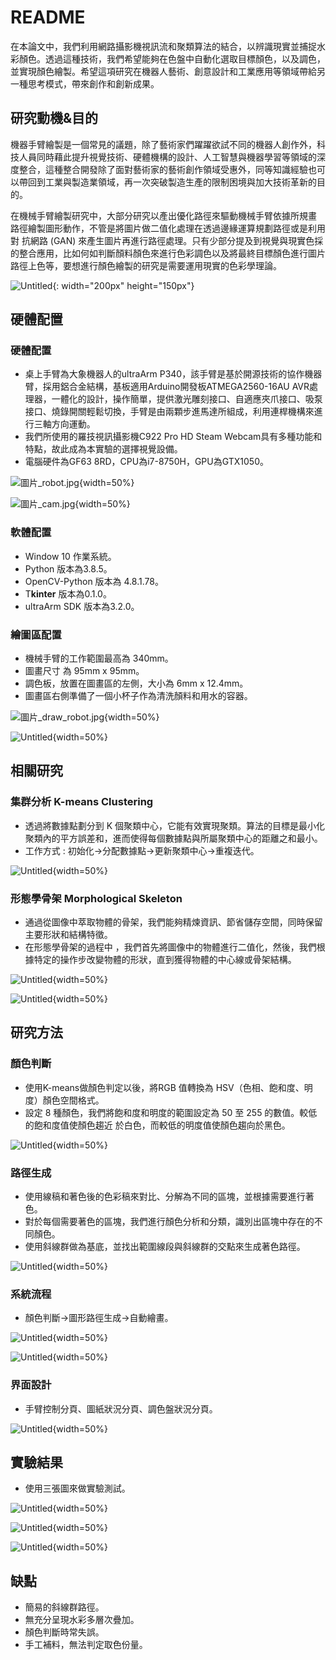 # README

在本論文中，我們利用網路攝影機視訊流和聚類算法的結合，以辨識現實並捕捉水彩顏色。透過這種技術，我們希望能夠在色盤中自動化選取目標顏色，以及調色，並實現顏色繪製。希望這項研究在機器人藝術、創意設計和工業應用等領域帶給另一種思考模式，帶來創作和創新成果。

## 研究動機&目的

機器手臂繪製是一個常見的議題，除了藝術家們躍躍欲試不同的機器人創作外，科技人員同時藉此提升視覺技術、硬體機構的設計、人工智慧與機器學習等領域的深度整合，這種整合開發除了面對藝術家的藝術創作領域受惠外，同等知識經驗也可以帶回到工業與製造業領域，再一次突破製造生產的限制困境與加大技術革新的目的。

在機械手臂繪製研究中，大部分研究以產出優化路徑來驅動機械手臂依據所規畫 路徑繪製圖形動作，不管是將圖片做二值化處理在透過邊緣運算規劃路徑或是利用對 抗網路 (GAN) 來產生圖片再進行路徑處理。只有少部分提及到視覺與現實色採的整合應用，比如何如判斷顏料顏色來進行色彩調色以及將最終目標顏色進行圖片路徑上色等，要想進行顏色繪製的研究是需要運用現實的色彩學理論。

![Untitled](README/Untitled.png){: width="200px" height="150px"}

## 硬體配置

### 硬體配置

- 桌上手臂為大象機器人的ultraArm P340，該手臂是基於開源技術的協作機器臂，採用鋁合金結構，基板適用Arduino開發板ATMEGA2560-16AU AVR處理器，一體化的設計，操作簡單，提供激光雕刻接口、自適應夾爪接口、吸泵接口、燒錄開關輕鬆切換，手臂是由兩顆步進馬達所組成，利用連桿機構來進行三軸方向運動。
- 我們所使用的羅技視訊攝影機C922 Pro HD Steam Webcam具有多種功能和特點，故此成為本實驗的選擇視覺設備。
- 電腦硬件為GF63 8RD，CPU為i7-8750H，GPU為GTX1050。

![圖片_robot.jpg](README/%25E5%259C%2596%25E7%2589%2587_robot.jpg){width=50%}

![圖片_cam.jpg](README/%25E5%259C%2596%25E7%2589%2587_cam.jpg){width=50%}

### 軟體配置

- Window 10 作業系統。
- Python 版本為3.8.5。
- OpenCV-Python 版本為 [](http://4.8.1.78/)4.8.1.78。
- T****kinter**** 版本為0.1.0。
- ultraArm SDK 版本為3.2.0。

### 繪圖區配置

- 機械手臂的工作範圍最高為 340mm。
- 圖畫尺寸 為 95mm x 95mm。
- 調色板，放置在圖畫區的左側，大小為 6mm x 12.4mm。
- 圖畫區右側準備了一個小杯子作為清洗顏料和用水的容器。

![圖片_draw_robot.jpg](README/%25E5%259C%2596%25E7%2589%2587_draw_robot.jpg){width=50%}

![Untitled](README/Untitled%201.png){width=50%}

## 相關研究

### 集群分析 K-means Clustering

- 透過將數據點劃分到 K 個聚類中心，它能有效實現聚類。算法的目標是最小化聚類內的平方誤差和，進而使得每個數據點與所屬聚類中心的距離之和最小。
- 工作方式 : 初始化→分配數據點→更新聚類中心→重複迭代。

![Untitled](README/Untitled%202.png){width=50%}

### 形態學骨架 Morphological Skeleton

- 通過從圖像中萃取物體的骨架，我們能夠精煉資訊、節省儲存空間，同時保留主要形狀和結構特徵。
- 在形態學骨架的過程中 ，我們首先將圖像中的物體進行二值化，然後，我們根據特定的操作步改變物體的形狀，直到獲得物體的中心線或骨架結構。

![Untitled](README/Untitled%203.png){width=50%}

![Untitled](README/Untitled%204.png){width=50%}

## 研究方法

### 顏色判斷

- 使用K-means做顏色判定以後，將RGB 值轉換為 HSV（色相、飽和度、明度）顏色空間格式。
- 設定 8 種顏色，我們將飽和度和明度的範圍設定為 50 至 255 的數值。較低的飽和度值使顏色趨近 於白色，而較低的明度值使顏色趨向於黑色。

![Untitled](README/Untitled%205.png){width=50%}

### 路徑生成

- 使用線稿和著色後的色彩稿來對比、分解為不同的區塊，並根據需要進行著色。
- 對於每個需要著色的區塊，我們進行顏色分析和分類，識別出區塊中存在的不同顏色。
- 使用斜線群做為基底，並找出範圍線段與斜線群的交點來生成著色路徑。

![Untitled](README/Untitled%206.png){width=50%}

### 系統流程

- 顏色判斷→圖形路徑生成→自動繪畫。

![Untitled](README/Untitled%207.png){width=50%}

![Untitled](README/Untitled%208.png){width=50%}

### 界面設計

- 手臂控制分頁、圖紙狀況分頁、調色盤狀況分頁。

![Untitled](README/Untitled%209.png){width=50%}

## 實驗結果

- 使用三張圖來做實驗測試。

![Untitled](README/Untitled%2010.png){width=50%}

![Untitled](README/Untitled%2011.png){width=50%}

![Untitled](README/Untitled%2012.png){width=50%}

## 缺點

- 簡易的斜線群路徑。
- 無充分呈現水彩多層次疊加。
- 顏色判斷時常失誤。
- 手工補料，無法判定取色份量。